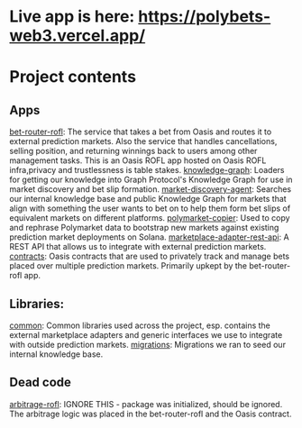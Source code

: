 
# Live app is here: https://polybets-web3.vercel.app/

# Project contents

## Apps

[bet-router-rofl](./apps/bet-router-rofl): The service that takes a bet from Oasis and routes it to external prediction markets. Also the service that handles cancellations, selling position, and returning winnings back to users among other management tasks. This is an Oasis ROFL app hosted on Oasis ROFL infra,privacy and trustlessness is table stakes.
[knowledge-graph](./apps/knowledge-graph): Loaders for getting our knowledge into Graph Protocol's Knowledge Graph for use in market discovery and bet slip formation.
[market-discovery-agent](./apps/market-discovery-agent): Searches our internal knowledge base and public Knowledge Graph for markets that align with something the user wants to bet on to help them form bet slips of equivalent markets on different platforms.
[polymarket-copier](./apps/polymarket-copier): Used to copy and rephrase Polymarket data to bootstrap new markets against existing prediction market deployments on Solana.
[marketplace-adapter-rest-api](./apps/marketplace-adapter-rest-api): A REST API that allows us to integrate with external prediction markets.
[contracts](./contracts): Oasis contracts that are used to privately track and manage bets placed over multiple prediction markets. Primarily upkept by the bet-router-rofl app.

## Libraries:
[common](./common): Common libraries used across the project, esp. contains the external marketplace adapters and generic interfaces we use to integrate with outside prediction markets.
[migrations](./packages/migrations): Migrations we ran to seed our internal knowledge base.


## Dead code
[arbitrage-rofl](./apps/arbitrage-rofl): IGNORE THIS - package was initialized, should be ignored. The arbitrage logic was placed in the bet-router-rofl and the Oasis contract.